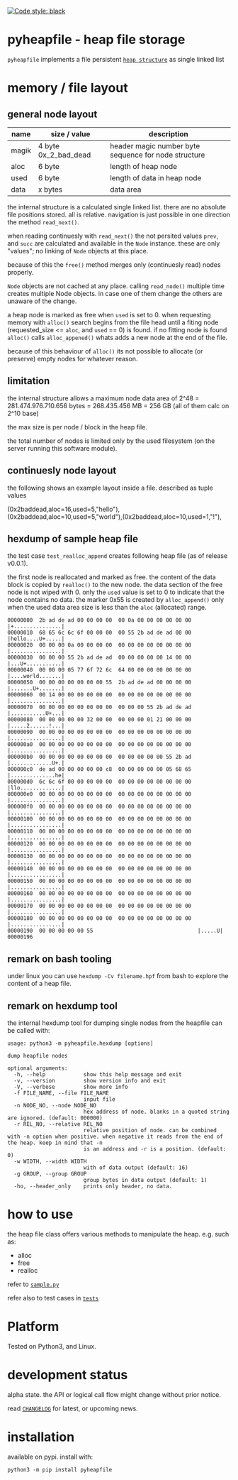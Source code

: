
[![Code style: black](https://img.shields.io/badge/code%20style-black-000000.svg)](https://github.com/psf/black)


# pyheapfile - heap file storage

`pyheapfile` implements a file persistent 
[`heap structure`](https://en.wikipedia.org/wiki/Heap_(data_structure)) 
as single linked list


# memory / file layout

## general node layout

| name | size / value | description |
| --- | --- | --- | 
| magik | 4 byte 0x_2_bad_dead | header magic number byte sequence for node structure |
| aloc | 6 byte | length of heap node |
| used | 6 byte | length of data in heap node |
| data | x bytes | data area |

the internal structure is a calculated single linked list. 
there are no absolute file positions stored. 
all is relative.
navigation is just possible in one direction the method `read_next()`.

when reading continuesly with `read_next()` the not persited values `prev`, 
and `succ` are calculated and available in the `Node` instance. 
these are only "values"; no linking of `Node` objects at this place.

because of this the `free()` method merges only (continuesly read) nodes properly.

`Node` objects are not cached at any place.
calling `read_node()` multiple time creates multiple Node objects.
in case one of them change the others are unaware of the change.

a heap node is marked as free when `used` is set to 0. 
when requesting memory with `alloc()` search begins from the file head 
until a fiting node (requested_size <= `aloc`, and `used` == 0) is found.
if no fitting node is found `alloc()` calls `alloc_appened()` whats adds 
a new node at the end of the file. 

because of this behaviour of `alloc()` its not possible to 
allocate (or preserve) empty nodes for whatever reason.


## limitation

the internal structure allows a maximum node data area of 
2^48 = 281.474.976.710.656 bytes 
= 268.435.456 MB
= 256 GB (all of them calc on 2^10 base)

the max size is per node / block in the heap file.

the total number of nodes is limited only by the used filesystem 
(on the server running this software module).


## continuesly node layout

the following shows an example layout inside a file. 
described as tuple values

(0x2baddead,aloc=16,used=5,"hello"),(0x2baddead,aloc=10,used=5,"world"),(0x2baddead,aloc=10,used=1,"!"),


## hexdump of sample heap file 

the test case `test_realloc_append` creates following heap file (as of release v0.0.1).

the first node is reallocated and marked as free. 
the content of the data block is copied by `realloc()` to the new node.
the data section of the free node is not wiped with 0.
only the `used` value is set to 0 to indicate that the node contains no data.
the marker 0x55 is created by `alloc_append()` only when the used data area size
is less than the `aloc` (allocated) range. 


    00000000  2b ad de ad 00 00 00 00  00 0a 00 00 00 00 00 00  |+...............|
    00000010  68 65 6c 6c 6f 00 00 00  00 55 2b ad de ad 00 00  |hello....U+.....|
    00000020  00 00 00 0a 00 00 00 00  00 00 00 00 00 00 00 00  |................|
    00000030  00 00 00 55 2b ad de ad  00 00 00 00 00 14 00 00  |...U+...........|
    00000040  00 00 00 05 77 6f 72 6c  64 00 00 00 00 00 00 00  |....world.......|
    00000050  00 00 00 00 00 00 00 55  2b ad de ad 00 00 00 00  |.......U+.......|
    00000060  00 14 00 00 00 00 00 00  00 00 00 00 00 00 00 00  |................|
    00000070  00 00 00 00 00 00 00 00  00 00 00 55 2b ad de ad  |...........U+...|
    00000080  00 00 00 00 00 32 00 00  00 00 00 01 21 00 00 00  |.....2......!...|
    00000090  00 00 00 00 00 00 00 00  00 00 00 00 00 00 00 00  |................|
    000000a0  00 00 00 00 00 00 00 00  00 00 00 00 00 00 00 00  |................|
    000000b0  00 00 00 00 00 00 00 00  00 00 00 00 00 55 2b ad  |.............U+.|
    000000c0  de ad 00 00 00 00 00 c8  00 00 00 00 00 05 68 65  |..............he|
    000000d0  6c 6c 6f 00 00 00 00 00  00 00 00 00 00 00 00 00  |llo.............|
    000000e0  00 00 00 00 00 00 00 00  00 00 00 00 00 00 00 00  |................|
    000000f0  00 00 00 00 00 00 00 00  00 00 00 00 00 00 00 00  |................|
    00000100  00 00 00 00 00 00 00 00  00 00 00 00 00 00 00 00  |................|
    00000110  00 00 00 00 00 00 00 00  00 00 00 00 00 00 00 00  |................|
    00000120  00 00 00 00 00 00 00 00  00 00 00 00 00 00 00 00  |................|
    00000130  00 00 00 00 00 00 00 00  00 00 00 00 00 00 00 00  |................|
    00000140  00 00 00 00 00 00 00 00  00 00 00 00 00 00 00 00  |................|
    00000150  00 00 00 00 00 00 00 00  00 00 00 00 00 00 00 00  |................|
    00000160  00 00 00 00 00 00 00 00  00 00 00 00 00 00 00 00  |................|
    00000170  00 00 00 00 00 00 00 00  00 00 00 00 00 00 00 00  |................|
    00000180  00 00 00 00 00 00 00 00  00 00 00 00 00 00 00 00  |................|
    00000190  00 00 00 00 00 55                                 |.....U|
    00000196


## remark on bash tooling

under linux you can use `hexdump -Cv filename.hpf` from bash
to explore the content of a heap file.

## remark on hexdump tool

the internal hexdump tool for dumping single nodes from the heapfile can be called with:


    usage: python3 -m pyheapfile.hexdump [options]

    dump heapfile nodes

    optional arguments:
      -h, --help            show this help message and exit
      -v, --version         show version info and exit
      -V, --verbose         show more info
      -f FILE_NAME, --file FILE_NAME
                            input file
      -n NODE_NO, --node NODE_NO
                            hex address of node. blanks in a quoted string are ignored. (default: 000000)
      -r REL_NO, --relative REL_NO
                            relative position of node. can be combined with -n option when positive. when negative it reads from the end of the heap. keep in mind that -n
                            is an address and -r is a position. (default: 0)
      -w WIDTH, --width WIDTH
                            with of data output (default: 16)
      -g GROUP, --group GROUP
                            group bytes in data output (default: 1)
      -ho, --header_only    prints only header, no data.



# how to use

the heap file class offers various methods to manipulate the heap. 
e.g. such as:
- alloc
- free
- realloc

refer to [`sample.py`](https://github.com/kr-g/pyheapfile/blob/main/sample.py)

refer also to test cases in [`tests`](https://github.com/kr-g/pyheapfile/blob/main/tests)


# Platform

Tested on Python3, and Linux.


# development status

alpha state.
the API or logical call flow might change without prior notice.

read [`CHANGELOG`](https://github.com/kr-g/pyheapfile/blob/main/CHANGELOG.MD)
for latest, or upcoming news.


# installation
    
available on pypi. install with:

    python3 -m pip install pyheapfile
    
